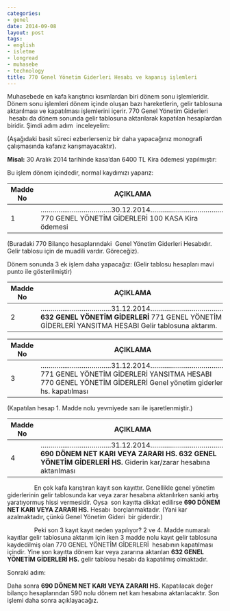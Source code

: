 ```yaml
---
categories:
- genel
date: 2014-09-08
layout: post
tags:
- english
- isletme
- longread
- muhasebe
- technology
title: 770 Genel Yönetim Giderleri Hesabı ve kapanış işlemleri
---
```


Muhasebede en kafa karıştırıcı kısımlardan biri dönem sonu işlemleridir. Dönem sonu işlemleri dönem içinde oluşan bazı hareketlerin, gelir tablosuna aktarılması ve kapatılması işlemlerini içerir. 770 Genel Yönetim Giderleri  hesabı da dönem sonunda gelir tablosuna aktarılarak kapatılan hesaplardan biridir. Şimdi adım adım  inceleyelim:

  

(Aşağıdaki basit süreci ezberlerseniz bir daha yapacağınız monografi çalışmasında kafanız karışmayacaktır).

  

**Misal:** 30 Aralık 2014 tarihinde kasa’dan 6400 TL Kira ödemesi yapılmıştır:

Bu işlem dönem içindedir, normal kaydımızı yaparız:

|   Madde No   |   AÇIKLAMA   |   BORÇ     |   ALACAK   |
| --- | --- | --- | --- |
|   1     |   …………..………………….30.12.2014………………………………..  770 GENEL YÖNETİM GİDERLERİ  100 KASA      Kira ödemesi   |       6.400          |             6.400   |

  

(Buradaki 770 Bilanço hesaplarındaki  Genel Yönetim Giderleri Hesabıdır. Gelir tablosu için de muadili vardır. Göreceğiz).

Dönem sonunda 3 ek işlem daha yapacağız: (Gelir tablosu hesapları mavi punto ile gösterilmiştir)

|   Madde No   |   AÇIKLAMA   |   BORÇ     |   ALACAK   |
| --- | --- | --- | --- |
|   2   |   …………..………………….31.12.2014………………………………..  **632 GENEL YÖNETİM GİDERLERİ**  771 GENEL YÖNETİM GİDERLERİ YANSITMA HESABI  Gelir tablosuna aktarım.   |       6.400         |                6.400   |

  

|   Madde No   |   AÇIKLAMA     |   BORÇ   |   ALACAK     |
| --- | --- | --- | --- |
|   3   |   …………..………………….31.12.2014………………………………..  771 GENEL YÖNETİM GİDERLERİ YANSITMA HESABI  770 GENEL YÖNETİM GİDERLERİ  Genel yönetim giderleri hs. kapatılması   |       6.400          |                6.400   |

  

(Kapatılan hesap 1. Madde nolu yevmiyede sarı ile işaretlenmiştir.)

|   Madde No   |   AÇIKLAMA     |   BORÇ   |   ALACAK     |
| --- | --- | --- | --- |
|   4   |   …………..………………….31.12.2014………………………………..  **690 DÖNEM NET KARI VEYA ZARARI HS.**  **632 GENEL YÖNETİM GİDERLERİ HS.**  Giderin kar/zarar hesabına aktarılması   |       6.400          |                6.400   |

  

                En çok kafa karıştıran kayıt son kayıttır. Genellikle genel yönetim giderlerinin gelir tablosunda kar veya zarar hesabına aktarılırken sanki artış yaratıyormuş hissi vermesidir. Oysa  son kayıtta dikkat edilirse **690 DÖNEM NET KARI VEYA ZARARI HS.** Hesabı  borçlanmaktadır. (Yani kar azalmaktadır, çünkü Genel Yönetim Gideri  bir giderdir.)

                Peki son 3 kayıt kayıt neden yapılıyor? 2 ve 4. Madde numaralı kayıtlar gelir tablosuna aktarım için iken 3 madde nolu kayıt gelir tablosuna kaydedilmiş olan 770 GENEL YÖNETİM GİDERLERİ  hesabının kapatılması içindir. Yine son kayıtta dönem kar veya zararına aktarılan **632 GENEL YÖNETİM GİDERLERİ HS.** gelir tablosu hesabı da kapatılmış olmaktadır.

Sonraki adım:

  

Daha sonra **690 DÖNEM NET KARI VEYA ZARARI HS.** Kapatılacak değer bilanço hesaplarından 590 nolu dönem net karı hesabına aktarılacaktır. Son işlemi daha sonra açıklayacağız.
